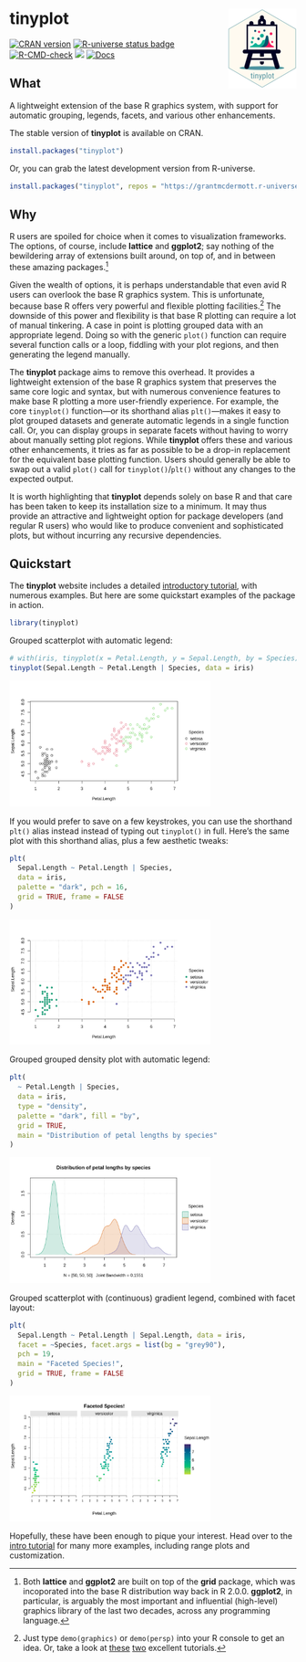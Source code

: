 

# tinyplot <img src="man/figures/logo.png" align="right" height="139" alt="" />

<!-- badges: start -->

[![CRAN
version](https://www.r-pkg.org/badges/version/tinyplot.png)](https://CRAN.R-project.org/package=tinyplot)
<a href="https://grantmcdermott.r-universe.dev"><img src="https://grantmcdermott.r-universe.dev/badges/tinyplot" class="img-fluid" alt="R-universe status badge"></a>
[![R-CMD-check](https://github.com/grantmcdermott/tinyplot/actions/workflows/R-CMD-check.yaml/badge.svg)](https://github.com/grantmcdermott/tinyplot/actions/workflows/R-CMD-check.yaml)
<a href = "https://github.com/grantmcdermott/tinyplot/blob/main/LICENSE.md" target = "_blank"><img src="https://img.shields.io/badge/license-Apache2.0-blue"></a>
[![Docs](https://img.shields.io/badge/docs-homepage-blue.svg)](https://grantmcdermott.com/tinyplot/index.html)
<!-- badges: end -->

## What

A lightweight extension of the base R graphics system, with support for
automatic grouping, legends, facets, and various other enhancements.

The stable version of **tinyplot** is available on CRAN.

``` r
install.packages("tinyplot")
```

Or, you can grab the latest development version from R-universe.

``` r
install.packages("tinyplot", repos = "https://grantmcdermott.r-universe.dev")
```

## Why

R users are spoiled for choice when it comes to visualization
frameworks. The options, of course, include **lattice** and **ggplot2**;
say nothing of the bewildering array of extensions built around, on top
of, and in between these amazing packages.[^1]

Given the wealth of options, it is perhaps understandable that even avid
R users can overlook the base R graphics system. This is unfortunate,
because base R offers very powerful and flexible plotting
facilities.[^2] The downside of this power and flexibility is that base
R plotting can require a lot of manual tinkering. A case in point is
plotting grouped data with an appropriate legend. Doing so with the
generic `plot()` function can require several function calls or a loop,
fiddling with your plot regions, and then generating the legend
manually.

The **tinyplot** package aims to remove this overhead. It provides a
lightweight extension of the base R graphics system that preserves the
same core logic and syntax, but with numerous convenience features to
make base R plotting a more user-friendly experience. For example, the
core `tinyplot()` function—or its shorthand alias `plt()`—makes it easy
to plot grouped datasets and generate automatic legends in a single
function call. Or, you can display groups in separate facets without
having to worry about manually setting plot regions. While **tinyplot**
offers these and various other enhancements, it tries as far as possible
to be a drop-in replacement for the equivalent base plotting function.
Users should generally be able to swap out a valid `plot()` call for
`tinyplot()`/`plt()` without any changes to the expected output.

It is worth highlighting that **tinyplot** depends solely on base R and
that care has been taken to keep its installation size to a minimum. It
may thus provide an attractive and lightweight option for package
developers (and regular R users) who would like to produce convenient
and sophisticated plots, but without incurring any recursive
dependencies.

## Quickstart

The **tinyplot** website includes a detailed [introductory
tutorial](https://grantmcdermott.com/tinyplot/vignettes/intro_tutorial.html),
with numerous examples. But here are some quickstart examples of the
package in action.

``` r
library(tinyplot)
```

Grouped scatterplot with automatic legend:

``` r
# with(iris, tinyplot(x = Petal.Length, y = Sepal.Length, by = Species)) # atomic
tinyplot(Sepal.Length ~ Petal.Length | Species, data = iris)             # formula
```

<img src="man/figures/README-quickstart2-1.png" style="width:70.0%" />

If you would prefer to save on a few keystrokes, you can use the
shorthand `plt()` alias instead instead of typing out `tinyplot()` in
full. Here’s the same plot with this shorthand alias, plus a few
aesthetic tweaks:

``` r
plt(
  Sepal.Length ~ Petal.Length | Species, 
  data = iris,
  palette = "dark", pch = 16,
  grid = TRUE, frame = FALSE
)
```

<img src="man/figures/README-quickstart3-1.png" style="width:70.0%" />

Grouped grouped density plot with automatic legend:

``` r
plt(
  ~ Petal.Length | Species,
  data = iris,
  type = "density",
  palette = "dark", fill = "by",
  grid = TRUE,
  main = "Distribution of petal lengths by species"
)
```

<img src="man/figures/README-quickstart4-1.png" style="width:70.0%" />

Grouped scatterplot with (continuous) gradient legend, combined with
facet layout:

``` r
plt(
  Sepal.Length ~ Petal.Length | Sepal.Length, data = iris,
  facet = ~Species, facet.args = list(bg = "grey90"),
  pch = 19,
  main = "Faceted Species!",
  grid = TRUE, frame = FALSE
)
```

<img src="man/figures/README-quickstart5-1.png" style="width:70.0%" />

Hopefully, these have been enough to pique your interest. Head over to
the [intro
tutorial](https://grantmcdermott.com/tinyplot/vignettes/intro_tutorial.html)
for many more examples, including range plots and customization.

[^1]: Both **lattice** and **ggplot2** are built on top of the **grid**
    package, which was incoporated into the base R distribution way back
    in R 2.0.0. **ggplot2**, in particular, is arguably the most
    important and influential (high-level) graphics library of the last
    two decades, across any programming language.

[^2]: Just type `demo(graphics)` or `demo(persp)` into your R console to
    get an idea. Or, take a look at
    [these](https://github.com/karoliskoncevicius/r_notes/blob/main/baseplotting.md)
    [two](https://quizzical-engelbart-d15a44.netlify.app/2021-2022_m2-data-2_visu-2_practice#1)
    excellent tutorials.
